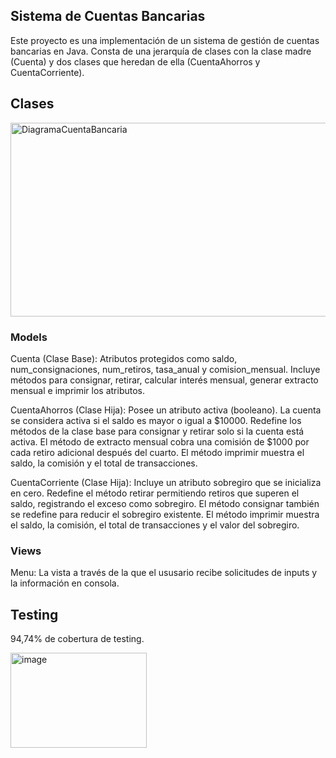 ## Sistema de Cuentas Bancarias

Este proyecto es una implementación de un sistema de gestión de cuentas bancarias en Java. Consta de una jerarquía de clases con la clase madre (Cuenta) y dos clases que heredan de ella (CuentaAhorros y CuentaCorriente).

## Clases

<img width="611" height="310" alt="DiagramaCuentaBancaria" src="https://github.com/user-attachments/assets/93e075e6-aed4-4991-92b8-4527392034fb" />

### Models

Cuenta (Clase Base): Atributos protegidos como saldo, num_consignaciones, num_retiros, tasa_anual y comision_mensual. Incluye métodos para consignar, retirar, calcular interés mensual, generar extracto mensual e imprimir los atributos.

CuentaAhorros (Clase Hija): Posee un atributo activa (booleano). La cuenta se considera activa si el saldo es mayor o igual a $10000. Redefine los métodos de la clase base para consignar y retirar solo si la cuenta está activa. El método de extracto mensual cobra una comisión de $1000 por cada retiro adicional después del cuarto. El método imprimir muestra el saldo, la comisión y el total de transacciones.

CuentaCorriente (Clase Hija): Incluye un atributo sobregiro que se inicializa en cero. Redefine el método retirar permitiendo retiros que superen el saldo, registrando el exceso como sobregiro. El método consignar también se redefine para reducir el sobregiro existente. El método imprimir muestra el saldo, la comisión, el total de transacciones y el valor del sobregiro.

### Views

Menu: La vista a través de la que el ususario recibe solicitudes de inputs y la información en consola.

## Testing

94,74% de cobertura de testing.

<img width="218" height="152" alt="image" src="https://github.com/user-attachments/assets/84e56648-9b9c-4754-975c-064e0064032d" />








